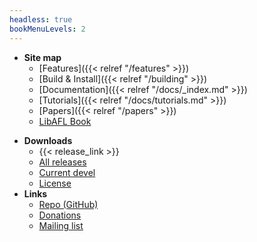 ```yaml
---
headless: true
bookMenuLevels: 2
---
```


 - **Site map**
   - [Features]({{< relref "/features" >}})
   - [Build & Install]({{< relref "/building" >}})
   - [Documentation]({{< relref "/docs/_index.md" >}})
   - [Tutorials]({{< relref "/docs/tutorials.md" >}})
   - [Papers]({{< relref "/papers" >}})
   - [LibAFL Book](https://aflplus.plus/libafl-book/)
<!--- [Blog](< relref "/posts" >)-->
 - **Downloads**
   - {{< release_link >}}
   - [All releases](https://github.com/AFLplusplus/AFLplusplus/releases)
   - [Current devel](https://github.com/AFLplusplus/AFLplusplus/archive/master.zip)
   - [License](https://raw.githubusercontent.com/AFLplusplus/AFLplusplus/master/docs/COPYING)
 - **Links**
   - [Repo (GitHub)](https://github.com/AFLplusplus/AFLplusplus)
   - [Donations](https://opencollective.com/AFLplusplusEU)
   - [Mailing list](https://groups.google.com/group/afl-users)
